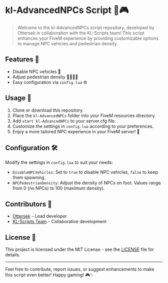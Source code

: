 # kl-AdvancedNPCs Script 🚗🎮

> Welcome to the kl-AdvancedNPCs script repository, developed by Ottersek in collaboration with the KL-Scripts team! This script enhances your FiveM experience by providing customizable options to manage NPC vehicles and pedestrian density.

## Features 🌟

- Disable NPC vehicles 🚗
- Adjust pedestrian density 🚶‍♂️🚶‍♀️
- Easy configuration via `config.lua` ⚙️

## Usage 📝

1. Clone or download this repository.
2. Place the `kl-AdvancedNPCs` folder into your FiveM resources directory.
3. Add `start kl-AdvancedNPCs` to your server.cfg file.
4. Customize the settings in `config.lua` according to your preferences.
5. Enjoy a more tailored NPC experience in your FiveM server! 🎉

## Configuration 🛠️

Modify the settings in `config.lua` to suit your needs:

- `DisableNPCVehicles`: Set to `true` to disable NPC vehicles, `false` to keep them spawning.
- `NPCPedestrianDensity`: Adjust the density of NPCs on foot. Values range from 0 (no NPCs) to 100 (maximum density).

## Contributors 🙌

- [Ottersek](https://github.com/ottersek) - Lead developer
- [KL-Scripts Team](https://kl-scripts.tebex.io) - Collaborative development

## License 📄

This project is licensed under the MIT License - see the [LICENSE](LICENSE) file for details.

---

Feel free to contribute, report issues, or suggest enhancements to make this script even better! Happy gaming! 🎮✨
